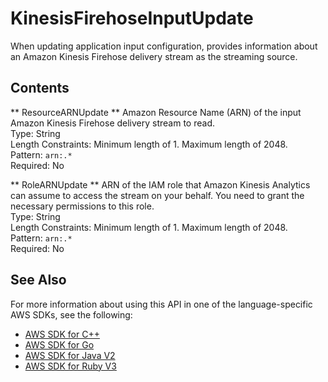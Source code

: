 # KinesisFirehoseInputUpdate<a name="API_KinesisFirehoseInputUpdate"></a>

When updating application input configuration, provides information about an Amazon Kinesis Firehose delivery stream as the streaming source\.

## Contents<a name="API_KinesisFirehoseInputUpdate_Contents"></a>

 ** ResourceARNUpdate **   <a name="analytics-Type-KinesisFirehoseInputUpdate-ResourceARNUpdate"></a>
Amazon Resource Name \(ARN\) of the input Amazon Kinesis Firehose delivery stream to read\.  
Type: String  
Length Constraints: Minimum length of 1\. Maximum length of 2048\.  
Pattern: `arn:.*`   
Required: No

 ** RoleARNUpdate **   <a name="analytics-Type-KinesisFirehoseInputUpdate-RoleARNUpdate"></a>
ARN of the IAM role that Amazon Kinesis Analytics can assume to access the stream on your behalf\. You need to grant the necessary permissions to this role\.  
Type: String  
Length Constraints: Minimum length of 1\. Maximum length of 2048\.  
Pattern: `arn:.*`   
Required: No

## See Also<a name="API_KinesisFirehoseInputUpdate_SeeAlso"></a>

For more information about using this API in one of the language\-specific AWS SDKs, see the following:
+  [AWS SDK for C\+\+](https://docs.aws.amazon.com/goto/SdkForCpp/kinesisanalytics-2015-08-14/KinesisFirehoseInputUpdate) 
+  [AWS SDK for Go](https://docs.aws.amazon.com/goto/SdkForGoV1/kinesisanalytics-2015-08-14/KinesisFirehoseInputUpdate) 
+  [AWS SDK for Java V2](https://docs.aws.amazon.com/goto/SdkForJavaV2/kinesisanalytics-2015-08-14/KinesisFirehoseInputUpdate) 
+  [AWS SDK for Ruby V3](https://docs.aws.amazon.com/goto/SdkForRubyV3/kinesisanalytics-2015-08-14/KinesisFirehoseInputUpdate) 